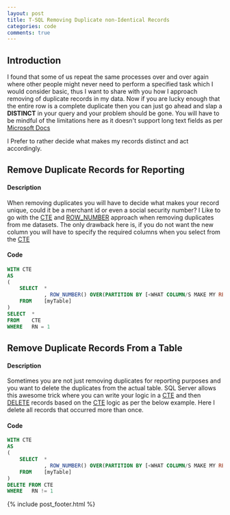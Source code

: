 ```yaml
---
layout: post
title: T-SQL Removing Duplicate non-Identical Records
categories: code
comments: true
---
```


## Introduction

I found that some of us repeat the same processes over and over again where other people might never need to perform a specified task which I would consider basic, thus I want to share with you how I approach removing of duplicate records in my data. Now if you are lucky enough that the entire row is a complete duplicate then you can just go ahead and slap a **DISTINCT** in your query and your problem should be gone. You will have to be mindful of the limitations here as it doesn't support long text fields as per [Microsoft Docs](https://docs.microsoft.com/en-us/sql/odbc/microsoft/distinct-keyword-limitations?view=sql-server-ver15)

I Prefer to rather decide what makes my records distinct and act accordingly.

## Remove Duplicate Records for Reporting

#### Description 

When removing duplicates you will have to decide what makes your record unique, could it be a merchant id or even a social security number? I Like to go with the [CTE](https://docs.microsoft.com/en-us/sql/t-sql/queries/with-common-table-expression-transact-sql?view=sql-server-ver15) and [ROW_NUMBER](https://docs.microsoft.com/en-us/sql/t-sql/functions/row-number-transact-sql?view=sql-server-ver15) approach when removing duplicates from me datasets. The only drawback here is, if you do not want the new column you will have to specify the required columns when you select from the [CTE](https://docs.microsoft.com/en-us/sql/t-sql/queries/with-common-table-expression-transact-sql?view=sql-server-ver15)

#### Code

```sql
WITH CTE
AS
(
    SELECT  *
            , ROW_NUMBER() OVER(PARTITION BY [<WHAT COLUMN/S MAKE MY RECORD UNIQUE>] ORDER BY [<YOUR PREFERED ORDER>]) RN
    FROM    [myTable]
)
SELECT  *
FROM    CTE
WHERE   RN = 1
```


## Remove Duplicate Records From a Table

#### Description 

Sometimes you are not just removing duplicates for reporting purposes and you want to delete the duplicates from the actual table. SQL Server allows this awesome trick where you can write your logic in a [CTE](https://docs.microsoft.com/en-us/sql/t-sql/queries/with-common-table-expression-transact-sql?view=sql-server-ver15) and then [DELETE](https://docs.microsoft.com/en-us/sql/t-sql/statements/delete-transact-sql?view=sql-server-ver15) records based on the [CTE](https://docs.microsoft.com/en-us/sql/t-sql/queries/with-common-table-expression-transact-sql?view=sql-server-ver15) logic as per the below example. Here I delete all records that occurred more than once.

#### Code

```sql
WITH CTE
AS
(
    SELECT  *
            , ROW_NUMBER() OVER(PARTITION BY [<WHAT COLUMN/S MAKE MY RECORD UNIQUE>] ORDER BY [<YOUR PREFERED ORDER>]) RN
    FROM    [myTable]
)
DELETE FROM CTE
WHERE   RN != 1
```



{% include post_footer.html %}
